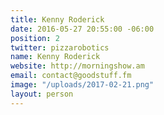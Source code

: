 ```yaml
---
title: Kenny Roderick
date: 2016-05-27 20:55:00 -06:00
position: 2
twitter: pizzarobotics
name: Kenny Roderick
website: http://morningshow.am
email: contact@goodstuff.fm
image: "/uploads/2017-02-21.png"
layout: person
---
```


